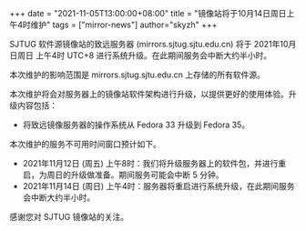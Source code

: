 +++
date = "2021-11-05T13:00:00+08:00"
title = "镜像站将于10月14日周日上午4时维护"
tags = ["mirror-news"]
author="skyzh"
+++

SJTUG 软件源镜像站的致远服务器 (mirrors.sjtug.sjtu.edu.cn) 将于 2021年10月日周日 上午4时 UTC+8 进行系统升级。在此期间服务会中断大约半小时。

本次维护的影响范围是 mirrors.sjtug.sjtu.edu.cn 上存储的所有软件源。

本次维护将会对服务器上的镜像站软件架构进行升级，以提供更好的使用体验。升级内容包括：

* 将致远镜像服务器的操作系统从 Fedora 33 升级到 Fedora 35。

本次维护的服务不可用时间窗口预计如下。

* 2021年11月12日 (周五) 上午8时：我们将升级服务器上的软件包，并进行重启，为周日的升级做准备。期间服务可能会中断 5 分钟。
* 2021年11月14日 (周日) 上午4时：服务器将重启进行系统升级，在此期间服务会中断大约半小时。

感谢您对 SJTUG 镜像站的关注。

